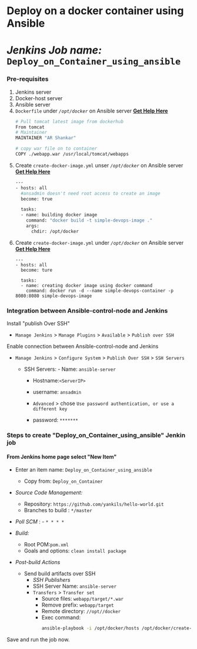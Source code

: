 # Deploy on a docker container using Ansible
# *Jenkins Job name:* `Deploy_on_Container_using_ansible`

### Pre-requisites

1. Jenkins server
1. Docker-host server
1. Ansible server
1. `Dockerfile` under *`/opt/docker`* on Ansible server **[Get Help Here]()**
   ```sh
   # Pull tomcat latest image from dockerhub
   From tomcat
   # Maintainer
   MAINTAINER "AR Shankar"

   # copy war file on to container
   COPY ./webapp.war /usr/local/tomcat/webapps
1. Create `create-docker-image.yml` unser *`/opt/docker`* on Ansible server **[Get Help Here]()**
   ```sh
   ---
   - hosts: all
     #ansadmin doesn't need root access to create an image
     become: true

     tasks:
     - name: building docker image
       command: "docker build -t simple-devops-image ."
       args:
         chdir: /opt/docker
   ```
1. Create `create-docker-image.yml` under *`/opt/docker`* on Ansible server **[Get Help Here]()**
   ```ssh
   ---
   - hosts: all
     become: ture

     tasks:
     - name: creating docker image using docker command
       command: docker run -d --name simple-devops-container -p 8080:8080 simple-devops-image
   ```

### Integration between Ansible-control-node and Jenkins

Install "publish Over SSH"
 - `Manage Jenkins` > `Manage Plugins` > `Available` > `Publish over SSH`

Enable connection between Ansible-control-node and Jenkins

- `Manage Jenkins` > `Configure System` > `Publish Over SSH` > `SSH Servers`

	- SSH Servers:
                - Name: `ansible-server`
		- Hostname:`<ServerIP>`
		- username: `ansadmin`

       -  `Advanced` > chose `Use password authentication, or use a different key`
		 - password: `*******`

### Steps to create "Deploy_on_Container_using_ansible" Jenkin job
#### From Jenkins home page select "New Item"
   - Enter an item name: `Deploy_on_Container_using_ansible`
     - Copy from: `Deploy_on_Container`

   - *Source Code Management:*
      - Repository: `https://github.com/yankils/hello-world.git`
      - Branches to build : `*/master`  
   - *Poll SCM* :      - `* * * *`

   - *Build:*
     - Root POM:`pom.xml`
     - Goals and options: `clean install package`

 - *Post-build Actions*
   - Send build artifacts over SSH
     - *SSH Publishers*
      - SSH Server Name: `ansible-server`
       - `Transfers` >  `Transfer set`
            - Source files: `webapp/target/*.war`
	       - Remove prefix: `webapp/target`
	       - Remote directory: `//opt//docker`
	       - Exec command:
                ```sh
                ansible-playbook -i /opt/docker/hosts /opt/docker/create-docker-image.yml;
                ```

Save and run the job now.
